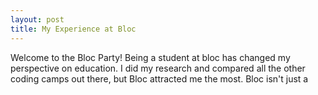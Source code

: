 ```yaml
---
layout: post
title: My Experience at Bloc
---
```


Welcome to the Bloc Party! Being a student at bloc has changed my perspective on education. I did my research and compared all the other coding camps out there, but Bloc attracted me the most. Bloc isn't just a 